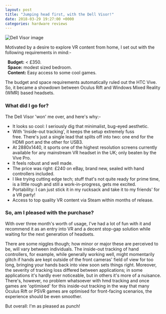 ```yaml
---
layout: post
title: "Jumping head first, with the Dell Visor!"
date: 2018-03-29 19:27:00 +0000
categories: hardware reviews
---
```

![Dell Visor image](https://pisces.bbystatic.com/image2/BestBuy_US/images/products/6084/6084412_rd.jpg)

Motivated by a desire to explore VR content from home, I set out with the following requirements in mind:-

&nbsp;&nbsp;**Budget:** < £350.  
&nbsp;&nbsp;**Space:** modest sized bedroom.  
&nbsp;&nbsp;**Content:** Easy access to some cool games.

The budget and space requirements automatically ruled out the HTC Vive. So, it became a showdown between Oculus Rift and Windows Mixed Reality (WMR) based headsets.

### What did I go for?  
The Dell Visor 'won' me over, and here's why:-  
- It looks so cool: I seriously dig that minimalist, bug-eyed aesthetic.
-  With 'Inside-out tracking', it keeps the setup extremely fuss free. There's just a single lead that splits off into two: one end for the HDMI port and the other for USB3.
- At 2880x1440, it sports one of the highest resolution screens currently available for any mainstream VR headset in the UK; only beaten by the Vive Pro.
- It feels robust and well made.
- The price was right: £240 on eBay, brand new, sealed with hand controllers included.
- I like trying cutting edge tech; stuff that's not quite ready for prime time, is a little rough and still a work-in-progress, gets me excited.
- Portability: I can just stick it in my rucksack and take it to my friends' for a VR party!
- Access to top quality VR content via Steam within months of release.

### So, am I pleased with the purchase?  
With over three month's worth of usage, I've had a lot of fun with it and recommend it as an entry into VR and a decent stop-gap solution while waiting for the next generation of headsets.

There are some niggles though; how minor or major these are perceived to be, will vary between individuals. The inside-out tracking of hand controllers, for example, while generally working well, might momentarily glitch if hands are kept outside of the front cameras' field of view for too long, bringing your hands back into view soon sets things right. Moreover, the severity of tracking loss differed between applications; in some applications it's hardly ever noticeable, but in others it's more of a nuisance. There's, however, no problem whatsoever with hmd tracking and once games are 'optimised' for this inside-out tracking in the way that many Oculus Rift or PSVR games are optimised for front-facing scenarios, the experience should be even smoother.

But overall: I'm as pleased as punch!

